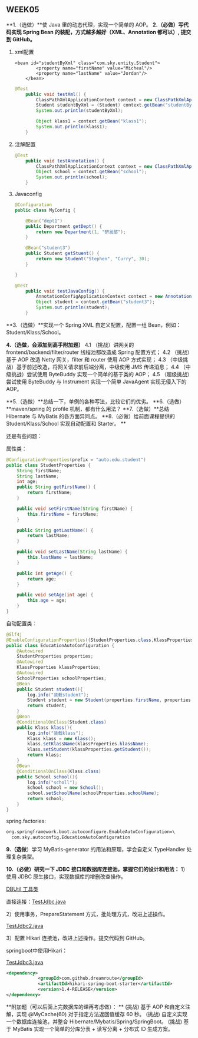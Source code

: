 ## WEEK05

**1.（选做）**使 Java 里的动态代理，实现一个简单的 AOP。 
**2.（必做）写代码实现 Spring Bean 的装配，方式越多越好（XML、Annotation 都可以）, 提交到 GitHub。** 

1. xml配置

   ```
   <bean id="studentByXml" class="com.sky.entity.Student">
           <property name="firstName" value="Micheal"/>
           <property name="lastName" value="Jordan"/>
       </bean>
   ```

   

   ```java
   @Test
       public void testXml() {
           ClassPathXmlApplicationContext context = new ClassPathXmlApplicationContext("applicationContext.xml");
           Student studentByXml = (Student) context.getBean("studentByXml");
           System.out.println(studentByXml);
   
           Object klass1 = context.getBean("klass1");
           System.out.println(klass1);
       }
   ```

   

2. 注解配置

   ```java
   @Test
       public void testAnnotation() {
           ClassPathXmlApplicationContext context = new ClassPathXmlApplicationContext("applicationContext.xml");
           Object school = context.getBean("school");
           System.out.println(school);
       }
   ```

3. Javaconfig

   ```java
   @Configuration
   public class MyConfig {
   
       @Bean("dept1")
       public Department getDept() {
           return new Department(1, "研发部");
       }
   
       @Bean("student3")
       public Student getStuent() {
           return new Student("Stephen", "Curry", 30);
       }
   
   }
   ```

   

   ```java
   @Test
       public void testJavaConfig() {
           AnnotationConfigApplicationContext context = new AnnotationConfigApplicationContext(MyConfig.class);
           Object student = context.getBean("student3");
           System.out.println(student);
       }
   ```

   

**3.（选做）**实现一个 Spring XML 自定义配置，配置一组 Bean，例如：Student/Klass/School。 

**4.（选做，会添加到高手附加题）** 
4.1 （挑战）讲网关的 frontend/backend/filter/router 线程池都改造成 Spring 配置方式；
4.2 （挑战）基于 AOP 改造 Netty 网关，filter 和 router 使用 AOP 方式实现；
4.3 （中级挑战）基于前述改造，将网关请求前后端分离，中级使用 JMS 传递消息；
4.4 （中级挑战）尝试使用 ByteBuddy 实现一个简单的基于类的 AOP；
4.5 （超级挑战）尝试使用 ByteBuddy 与 Instrument 实现一个简单 JavaAgent 实现无侵入下的 AOP。

**5.（选做）**总结一下，单例的各种写法，比较它们的优劣。 
**6.（选做）**maven/spring 的 profile 机制，都有什么用法？ 
**7.（选做）**总结 Hibernate 与 MyBatis 的各方面异同点。 
**8.（必做）给前面课程提供的 Student/Klass/School 实现自动配置和 Starter。 **

还是有些问题：

属性类：

```java
@ConfigurationProperties(prefix = "auto.edu.student")
public class StudentProperties {
    String firstName;
    String lastName;
    int age;
    public String getFirstName() {
        return firstName;
    }

    public void setFirstName(String firstName) {
        this.firstName = firstName;
    }

    public String getLastName() {
        return lastName;
    }

    public void setLastName(String lastName) {
        this.lastName = lastName;
    }

    public int getAge() {
        return age;
    }

    public void setAge(int age) {
        this.age = age;
    }
}
```

自动配置类：

```java
@Slf4j
@EnableConfigurationProperties({StudentProperties.class,KlassProperties.class,SchoolProperties.class})
public class EducationAutoConfiguration {
    @Autowired
    StudentProperties properties;
    @Autowired
    KlassProperties klassProperties;
    @Autowired
    SchoolProperties schoolProperties;
    @Bean
    public Student student(){
        log.info("装载student");
        Student student = new Student(properties.firstName, properties.lastName, properties.age);
        return student;
    }
    @Bean
    @ConditionalOnClass(Student.class)
    public Klass klass(){
        log.info("装载klass");
        Klass klass = new Klass();
        klass.setKlassName(klassProperties.klassName);
        klass.setStudent(klassProperties.getStudent());
        return klass;
    }
    @Bean
    @ConditionalOnClass(Klass.class)
    public School school(){
        log.info("scholl");
        School school = new School();
        school.setSchoolName(schoolProperties.schoolName);
        return school;
    }
}
```

spring.factories:

```xml
org.springframework.boot.autoconfigure.EnableAutoConfiguration=\
  com.sky.autoconfig.EducationAutoConfiguration
```



**9.（选做**）学习 MyBatis-generator 的用法和原理，学会自定义 TypeHandler 处理复杂类型。  

**10.（必做）研究一下 JDBC 接口和数据库连接池，掌握它们的设计和用法：** 
1）使用 JDBC 原生接口，实现数据库的增删改查操作。

[DBUtil 工具类](https://github.com/SkyMing1024/java-advanced-exercise/blob/main/java-advanced-project/src/main/java/com/sky/week05spring/springboot01/src/main/java/com/sky/jdbc/DBUtil.java) 

直接连接：[TestJdbc.java ](https://github.com/SkyMing1024/java-advanced-exercise/blob/main/java-advanced-project/src/main/java/com/sky/week05spring/springboot01/src/main/java/com/sky/jdbc/TestJdbc.java)

2）使用事务，PrepareStatement 方式，批处理方式，改进上述操作。

[TestJdbc2.java ](https://github.com/SkyMing1024/java-advanced-exercise/blob/main/java-advanced-project/src/main/java/com/sky/week05spring/springboot01/src/main/java/com/sky/jdbc/TestJdbc2.java)

3）配置 Hikari 连接池，改进上述操作。提交代码到 GitHub。

springboot中使用Hikari：

[TestJdbc3.java ](https://github.com/SkyMing1024/java-advanced-exercise/blob/main/java-advanced-project/src/main/java/com/sky/week05spring/springboot01/src/main/java/com/sky/jdbc/TestJdbc3.java)

```xml
<dependency>
            <groupId>com.github.dreamroute</groupId>
            <artifactId>hikari-spring-boot-starter</artifactId>
            <version>1.4-RELEASE</version>
</dependency>
```



**附加题（可以后面上完数据库的课再考虑做）： **
(挑战) 基于 AOP 和自定义注解，实现 @MyCache(60) 对于指定方法返回值缓存 60 秒。
(挑战) 自定义实现一个数据库连接池，并整合 Hibernate/Mybatis/Spring/SpringBoot。
(挑战) 基于 MyBatis 实现一个简单的分库分表 + 读写分离 + 分布式 ID 生成方案。